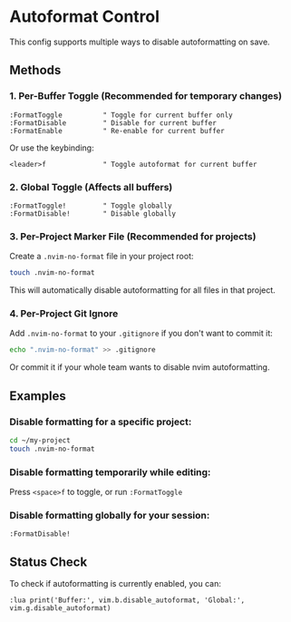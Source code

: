 # Autoformat Control

This config supports multiple ways to disable autoformatting on save.

## Methods

### 1. Per-Buffer Toggle (Recommended for temporary changes)
```vim
:FormatToggle          " Toggle for current buffer only
:FormatDisable         " Disable for current buffer
:FormatEnable          " Re-enable for current buffer
```

Or use the keybinding:
```
<leader>f              " Toggle autoformat for current buffer
```

### 2. Global Toggle (Affects all buffers)
```vim
:FormatToggle!         " Toggle globally
:FormatDisable!        " Disable globally
```

### 3. Per-Project Marker File (Recommended for projects)
Create a `.nvim-no-format` file in your project root:
```bash
touch .nvim-no-format
```

This will automatically disable autoformatting for all files in that project.

### 4. Per-Project Git Ignore
Add `.nvim-no-format` to your `.gitignore` if you don't want to commit it:
```bash
echo ".nvim-no-format" >> .gitignore
```

Or commit it if your whole team wants to disable nvim autoformatting.

## Examples

### Disable formatting for a specific project:
```bash
cd ~/my-project
touch .nvim-no-format
```

### Disable formatting temporarily while editing:
Press `<space>f` to toggle, or run `:FormatToggle`

### Disable formatting globally for your session:
`:FormatDisable!`

## Status Check

To check if autoformatting is currently enabled, you can:
```vim
:lua print('Buffer:', vim.b.disable_autoformat, 'Global:', vim.g.disable_autoformat)
```
